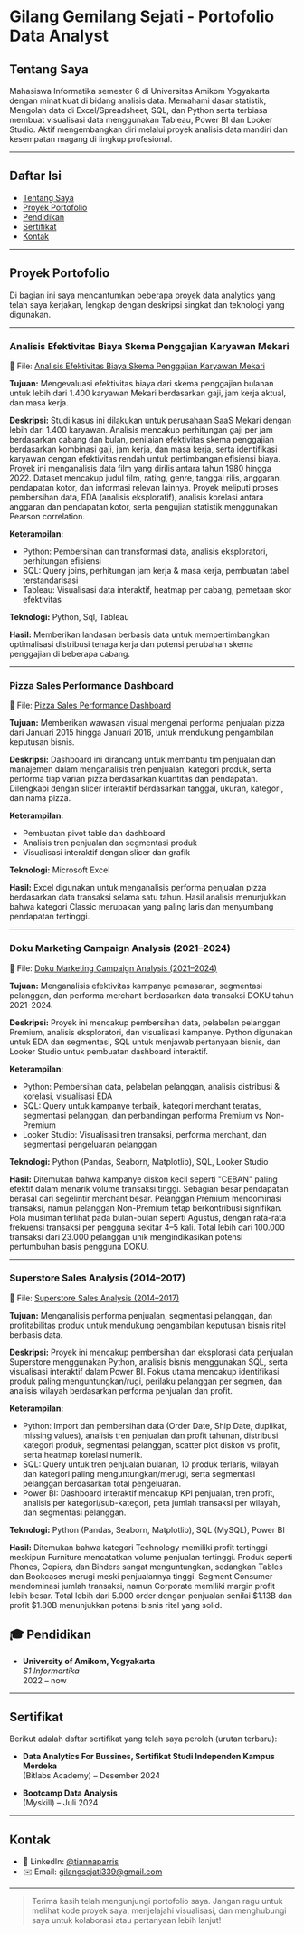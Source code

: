 # Gilang Gemilang Sejati - Portofolio Data Analyst

## Tentang Saya

Mahasiswa Informatika semester 6 di Universitas Amikom Yogyakarta dengan minat kuat di bidang analisis data. Memahami dasar statistik, Mengolah data di Excel/Spreadsheet, SQL, dan Python serta terbiasa membuat visualisasi data menggunakan Tableau, Power BI dan Looker Studio. Aktif mengembangkan diri melalui proyek analisis data mandiri dan kesempatan magang di lingkup profesional.

---

## Daftar Isi

- [Tentang Saya](https://github.com/Gilangsejati/Doku-E-Wallet-Analisis/tree/main?tab=readme-ov-file#tentang-saya)
- [Proyek Portofolio](https://github.com/Gilangsejati/Doku-E-Wallet-Analisis/tree/main?tab=readme-ov-file#-proyek-portofolio)
- [Pendidikan](https://github.com/Gilangsejati/Doku-E-Wallet-Analisis/tree/main?tab=readme-ov-file#-pendidikan)
- [Sertifikat](https://github.com/Gilangsejati/Doku-E-Wallet-Analisis/tree/main?tab=readme-ov-file#-sertifikat)
- [Kontak](https://github.com/Gilangsejati/Doku-E-Wallet-Analisis/tree/main?tab=readme-ov-file#-kontak)

---

## Proyek Portofolio

Di bagian ini saya mencantumkan beberapa proyek data analytics yang telah saya kerjakan, lengkap dengan deskripsi singkat dan teknologi yang digunakan.

---

### Analisis Efektivitas Biaya Skema Penggajian Karyawan Mekari

📌 File:  [Analisis Efektivitas Biaya Skema Penggajian Karyawan Mekari](https://github.com/Gilangsejati/Doku-E-Wallet-Analisis/tree/main/Mekari-Analisis)  

**Tujuan:** Mengevaluasi efektivitas biaya dari skema penggajian bulanan untuk lebih dari 1.400 karyawan Mekari berdasarkan gaji, jam kerja aktual, dan masa kerja.

**Deskripsi:** Studi kasus ini dilakukan untuk perusahaan SaaS Mekari dengan lebih dari 1.400 karyawan. Analisis mencakup perhitungan gaji per jam berdasarkan cabang dan bulan, penilaian efektivitas skema penggajian berdasarkan kombinasi gaji, jam kerja, dan masa kerja, serta identifikasi karyawan dengan efektivitas rendah untuk pertimbangan efisiensi biaya.
Proyek ini menganalisis data film yang dirilis antara tahun 1980 hingga 2022. Dataset mencakup judul film, rating, genre, tanggal rilis, anggaran, pendapatan kotor, dan informasi relevan lainnya. Proyek meliputi proses pembersihan data, EDA (analisis eksploratif), analisis korelasi antara anggaran dan pendapatan kotor, serta pengujian statistik menggunakan Pearson correlation.

**Keterampilan:** 
- Python: Pembersihan dan transformasi data, analisis eksploratori, perhitungan efisiensi
- SQL: Query joins, perhitungan jam kerja & masa kerja, pembuatan tabel terstandarisasi
- Tableau: Visualisasi data interaktif, heatmap per cabang, pemetaan skor efektivitas
  
**Teknologi:** Python, Sql, Tableau

**Hasil:** Memberikan landasan berbasis data untuk mempertimbangkan optimalisasi distribusi tenaga kerja dan potensi perubahan skema penggajian di beberapa cabang.

---

### Pizza Sales Performance Dashboard

📌 File:  [Pizza Sales Performance Dashboard](https://github.com/Gilangsejati/Doku-E-Wallet-Analisis/tree/main/Pizza-sales-analisis)  

**Tujuan:** Memberikan wawasan visual mengenai performa penjualan pizza dari Januari 2015 hingga Januari 2016, untuk mendukung pengambilan keputusan bisnis.

**Deskripsi:**  Dashboard ini dirancang untuk membantu tim penjualan dan manajemen dalam menganalisis tren penjualan, kategori produk, serta performa tiap varian pizza berdasarkan kuantitas dan pendapatan. Dilengkapi dengan slicer interaktif berdasarkan tanggal, ukuran, kategori, dan nama pizza.

**Keterampilan:**  
- Pembuatan pivot table dan dashboard
- Analisis tren penjualan dan segmentasi produk
- Visualisasi interaktif dengan slicer dan grafik  

**Teknologi:** Microsoft Excel

**Hasil:** Excel digunakan untuk menganalisis performa penjualan pizza berdasarkan data transaksi selama satu tahun. Hasil analisis menunjukkan bahwa kategori Classic merupakan yang paling laris dan menyumbang pendapatan tertinggi. 

---

### Doku Marketing Campaign Analysis (2021–2024)

📌 File:  [Doku Marketing Campaign Analysis (2021–2024)](https://github.com/Gilangsejati/Doku-E-Wallet-Analisis/tree/main/Studycase-%20Doku-Analisis)  

**Tujuan:** Menganalisis efektivitas kampanye pemasaran, segmentasi pelanggan, dan performa merchant berdasarkan data transaksi DOKU tahun 2021–2024.

**Deskripsi:** Proyek ini mencakup pembersihan data, pelabelan pelanggan Premium, analisis eksploratori, dan visualisasi kampanye. Python digunakan untuk EDA dan segmentasi, SQL untuk menjawab pertanyaan bisnis, dan Looker Studio untuk pembuatan dashboard interaktif.

**Keterampilan:**  
- Python: Pembersihan data, pelabelan pelanggan, analisis distribusi & korelasi, visualisasi EDA
- SQL: Query untuk kampanye terbaik, kategori merchant teratas, segmentasi pelanggan, dan perbandingan performa Premium vs Non-Premium
- Looker Studio: Visualisasi tren transaksi, performa merchant, dan segmentasi pengeluaran pelanggan  

**Teknologi:** Python (Pandas, Seaborn, Matplotlib), SQL, Looker Studio

**Hasil:** Ditemukan bahwa kampanye diskon kecil seperti "CEBAN" paling efektif dalam menarik volume transaksi tinggi. Sebagian besar pendapatan berasal dari segelintir merchant besar. Pelanggan Premium mendominasi transaksi, namun pelanggan Non-Premium tetap berkontribusi signifikan. Pola musiman terlihat pada bulan-bulan seperti Agustus, dengan rata-rata frekuensi transaksi per pengguna sekitar 4–5 kali. Total lebih dari 100.000 transaksi dari 23.000 pelanggan unik mengindikasikan potensi pertumbuhan basis pengguna DOKU. 

---

### Superstore Sales Analysis (2014–2017)

📌 File:  [Superstore Sales Analysis (2014–2017)](https://github.com/Gilangsejati/Doku-E-Wallet-Analisis/tree/main/Superstore-Analisis)  

**Tujuan:** Menganalisis performa penjualan, segmentasi pelanggan, dan profitabilitas produk untuk mendukung pengambilan keputusan bisnis ritel berbasis data.

**Deskripsi:** Proyek ini mencakup pembersihan dan eksplorasi data penjualan Superstore menggunakan Python, analisis bisnis menggunakan SQL, serta visualisasi interaktif dalam Power BI. Fokus utama mencakup identifikasi produk paling menguntungkan/rugi, perilaku pelanggan per segmen, dan analisis wilayah berdasarkan performa penjualan dan profit.

**Keterampilan:**  
- Python: Import dan pembersihan data (Order Date, Ship Date, duplikat, missing values), analisis tren penjualan dan profit tahunan, distribusi kategori produk, segmentasi pelanggan, scatter plot diskon vs profit, serta heatmap korelasi numerik.
- SQL: Query untuk tren penjualan bulanan, 10 produk terlaris, wilayah dan kategori paling menguntungkan/merugi, serta segmentasi pelanggan berdasarkan total pengeluaran.
- Power BI: Dashboard interaktif mencakup KPI penjualan, tren profit, analisis per kategori/sub-kategori, peta jumlah transaksi per wilayah, dan segmentasi pelanggan.

**Teknologi:** Python (Pandas, Seaborn, Matplotlib), SQL (MySQL), Power BI

**Hasil:** Ditemukan bahwa kategori Technology memiliki profit tertinggi meskipun Furniture mencatatkan volume penjualan tertinggi. Produk seperti Phones, Copiers, dan Binders sangat menguntungkan, sedangkan Tables dan Bookcases merugi meski penjualannya tinggi. Segment Consumer mendominasi jumlah transaksi, namun Corporate memiliki margin profit lebih besar. Total lebih dari 5.000 order dengan penjualan senilai $1.13B dan profit $1.80B menunjukkan potensi bisnis ritel yang solid.

## 🎓 Pendidikan

- **University of Amikom, Yogyakarta**  
  *S1 Informartika*  
  2022 – now

---

## Sertifikat

Berikut adalah daftar sertifikat yang telah saya peroleh (urutan terbaru):

- **Data Analytics For Bussines, Sertifikat Studi Independen Kampus Merdeka**  
  (Bitlabs Academy) – Desember 2024


- **Bootcamp Data Analysis**  
  (Myskill) – Juli 2024
  
---

## Kontak

- 💼 LinkedIn: [@tiannaparris](https://www.linkedin.com/in/tiannaparris)
- ✉️ Email: gilangsejati339@gmail.com

---

> Terima kasih telah mengunjungi portofolio saya. Jangan ragu untuk melihat kode proyek saya, menjelajahi visualisasi, dan menghubungi saya untuk kolaborasi atau pertanyaan lebih lanjut!


